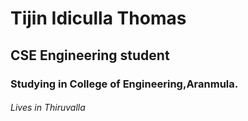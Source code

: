 # Tijin Idiculla Thomas
## CSE Engineering student
### Studying in College of Engineering,Aranmula.
###### Lives in Thiruvalla
